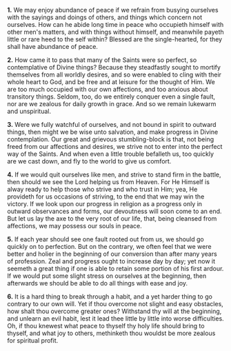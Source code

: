 **1.** We may enjoy abundance of peace if we refrain from busying ourselves with the sayings and doings of others, and things which concern not ourselves. How can he abide long time in peace who occupieth himself with other men\'s matters, and with things without himself, and meanwhile payeth little or rare heed to the self within? Blessed are the single-hearted, for they shall have abundance of peace.

**2.** How came it to pass that many of the Saints were so perfect, so contemplative of Divine things? Because they steadfastly sought to mortify themselves from all worldly desires, and so were enabled to cling with their whole heart to God, and be free and at leisure for the thought of Him. We are too much occupied with our own affections, and too anxious about transitory things. Seldom, too, do we entirely conquer even a single fault, nor are we zealous for daily growth in grace. And so we remain lukewarm and unspiritual.

**3.** Were we fully watchful of ourselves, and not bound in spirit to outward things, then might we be wise unto salvation, and make progress in Divine contemplation. Our great and grievous stumbling-block is that, not being freed from our affections and desires, we strive not to enter into the perfect way of the Saints. And when even a little trouble befalleth us, too quickly are we cast down, and fly to the world to give us comfort.

**4.** If we would quit ourselves like men, and strive to stand firm in the battle, then should we see the Lord helping us from Heaven. For He Himself is alway ready to help those who strive and who trust in Him; yea, He provideth for us occasions of striving, to the end that we may win the victory. If we look upon our progress in religion as a progress only in outward observances and forms, our devoutness will soon come to an end. But let us lay the axe to the very root of our life, that, being cleansed from affections, we may possess our souls in peace.

**5.** If each year should see one fault rooted out from us, we should go quickly on to perfection. But on the contrary, we often feel that we were better and holier in the beginning of our conversion than after many years of profession. Zeal and progress ought to increase day by day; yet now it seemeth a great thing if one is able to retain some portion of his first ardour. If we would put some slight stress on ourselves at the beginning, then afterwards we should be able to do all things with ease and joy.

**6.** It is a hard thing to break through a habit, and a yet harder thing to go contrary to our own will. Yet if thou overcome not slight and easy obstacles, how shalt thou overcome greater ones? Withstand thy will at the beginning, and unlearn an evil habit, lest it lead thee little by little into worse difficulties. Oh, if thou knewest what peace to thyself thy holy life should bring to thyself, and what joy to others, methinketh thou wouldst be more zealous for spiritual profit.

